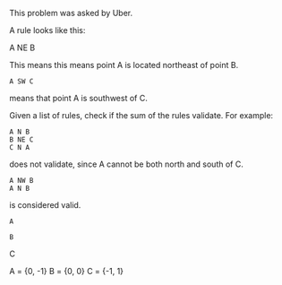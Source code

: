 This problem was asked by Uber.

A rule looks like this:

A NE B

This means this means point A is located northeast of point B.
```
A SW C
```
means that point A is southwest of C.

Given a list of rules, check if the sum of the rules validate. For example:
```
A N B
B NE C
C N A
```
does not validate, since A cannot be both north and south of C.
```
A NW B
A N B
```
is considered valid.

    A

    B

C

A = {0, -1}
B = {0, 0}
C = {-1, 1}